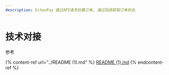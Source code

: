 ```yaml
---
description: EchooPay 通过API请求创建订单, 通过回调获取订单状态
---
```


# 技术对接

参考

{% content-ref url="../README (1).md" %}
[README (1).md](<../README (1).md>)
{% endcontent-ref %}
